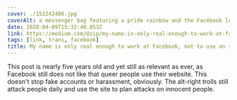 ```yaml
---
cover: ./152242486.jpg
coverAlt: a messenger bag featuring a pride rainbow and the Facebook logo
date: 2020-04-09T15:32:40.853Z
link: https://medium.com/@zip/my-name-is-only-real-enough-to-work-at-facebook-not-to-use-on-the-site-c37daf3f4b03
tags: [link, trans, facebook]
title: My name is only real enough to work at Facebook, not to use on the site
---
```


This post is nearly five years old and yet still as relevant as ever, as Facebook still does not like that queer people use their website. This doesn't stop fake accounts or harassment, obviously. The alt-right trolls still attack people daily and use the site to plan attacks on innocent people.
